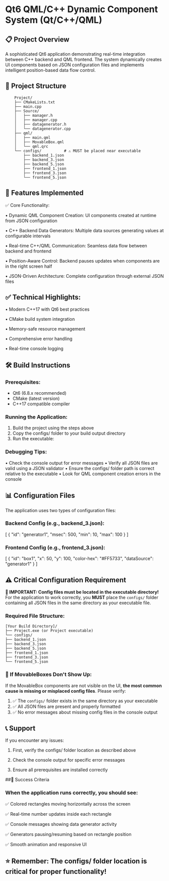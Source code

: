 # Qt6 QML/C++ Dynamic Component System (Qt/C++/QML)

## 📋 Project Overview
A sophisticated Qt6 application demonstrating real-time integration between C++ backend and QML frontend. The system dynamically creates UI components based on JSON configuration files and implements intelligent position-based data flow control.

## 📁 Project Structure
		Project/
		├── CMakeLists.txt
		├── main.cpp
		├── Source/
		│   ├── manager.h
		│   ├── manager.cpp
		│   ├── datagenerator.h
		│   └── datagenerator.cpp
		├── qml/
		│   ├── main.qml
		│   ├── MovableBox.qml
		│   └── qml.qrc
		└── configs/          # ⚠️ MUST be placed near executable
			├── backend_1.json
			├── backend_3.json
			├── backend_5.json
			├── frontend_1.json
			├── frontend_3.json
			└── frontend_5.json
	
## 🚀 Features Implemented
✅ Core Functionality:

• Dynamic QML Component Creation: UI components created at runtime from JSON configuration

• C++ Backend Data Generators: Multiple data sources generating values at configurable intervals

• Real-time C++/QML Communication: Seamless data flow between backend and frontend

• Position-Aware Control: Backend pauses updates when components are in the right screen half

• JSON-Driven Architecture: Complete configuration through external JSON files

## ✅ Technical Highlights:

• Modern C++17 with Qt6 best practices

• CMake build system integration

• Memory-safe resource management

• Comprehensive error handling

• Real-time console logging

## 🛠️ Build Instructions

### Prerequisites:
- Qt6 (6.8.x recommended)
- CMake (latest version)
- C++17 compatible compiler

### Running the Application:

1. Build the project using the steps above
2. Copy the configs/ folder to your build output directory
3. Run the executable:

### Debugging Tips:

• Check the console output for error messages
• Verify all JSON files are valid using a JSON validator
• Ensure the configs/ folder path is correct relative to the executable
• Look for QML component creation errors in the console

## 📊 Configuration Files

The application uses two types of configuration files:

### Backend Config (e.g., backend_3.json):
[
    {
        "id": "generator1",
        "msec": 500,
        "min": 10,
        "max": 100
    }
]

### Frontend Config (e.g., frontend_3.json):
[
    {
        "id": "box1",
        "x": 50,
        "y": 100,
        "color-hex": "#FF5733",
        "dataSource": "generator1"
    }
]

## ⚠️ Critical Configuration Requirement

**🚨 IMPORTANT: Config files must be located in the executable directory!**
For the application to work correctly, you **MUST** place the `configs/` folder containing all JSON files in the same directory as your executable file.

### Required File Structure:

	[Your Build Directory]/
	├── Project.exe (or Project executable)
	└── configs/
	├── backend_1.json
	├── backend_3.json
	├── backend_5.json
	├── frontend_1.json
	├── frontend_3.json
	└── frontend_5.json

### 🔧 If MovableBoxes Don't Show Up:
If the MovableBox components are not visible on the UI, **the most common cause is missing or misplaced config files**. Please verify:

1. ✅ The `configs/` folder exists in the same directory as your executable
2. ✅ All JSON files are present and properly formatted
3. ✅ No error messages about missing config files in the console output


## 📞 Support

If you encounter any issues:

1. First, verify the configs/ folder location as described above

2. Check the console output for specific error messages

3. Ensure all prerequisites are installed correctly


##🎯 Success Criteria

### When the application runs correctly, you should see:

✅ Colored rectangles moving horizontally across the screen

✅ Real-time number updates inside each rectangle

✅ Console messages showing data generator activity

✅ Generators pausing/resuming based on rectangle position

✅ Smooth animation and responsive UI

## ⭐ Remember: The configs/ folder location is critical for proper functionality!